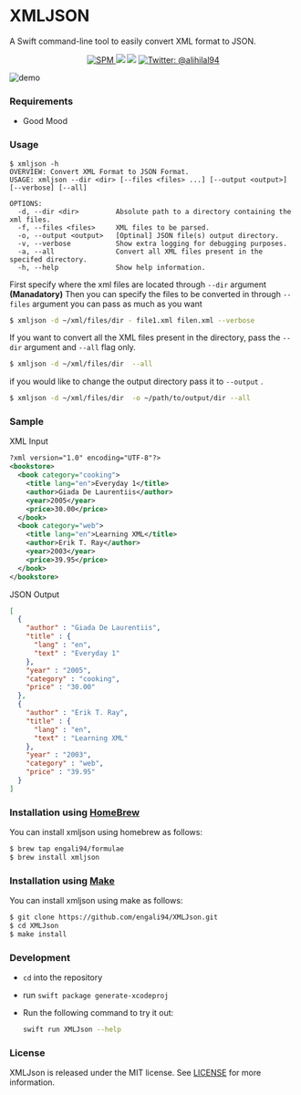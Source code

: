 
# XMLJSON
A Swift command-line tool to easily convert XML format to JSON.

<p align="center">
<a href="https://github.com/apple/swift-package-manager">
<img src="https://img.shields.io/badge/Swift%20Package%20Manager-compatible-brightgreen.svg" alt="SPM">
</a>
  <img src="https://img.shields.io/badge/language-swift5.2-f48041.svg?style=flat"/>
  <img src="https://img.shields.io/badge/License-MIT-yellow.svg?style=flat"/>
  <a href="https://twitter.com/alihilal94">
  	<img src="https://img.shields.io/badge/contact-@alihilal94-blue.svg?style=flat" alt="Twitter: @alihilal94" />
  </a>
</p>

![demo](https://github.com/engali94/XMLJson/blob/master/assets/xmljsonDemo.gif)

### Requirements
- Good Mood

### Usage

```
$ xmljson -h
OVERVIEW: Convert XML Format to JSON Format.
USAGE: xmljson --dir <dir> [--files <files> ...] [--output <output>] [--verbose] [--all]

OPTIONS:
  -d, --dir <dir>         Absolute path to a directory containing the xml files.
  -f, --files <files>     XML files to be parsed.
  -o, --output <output>   [Optinal] JSON file(s) output directory.
  -v, --verbose           Show extra logging for debugging purposes.
  -a, --all               Convert all XML files present in the specifed directory.
  -h, --help              Show help information.
```




First specify where the xml files are located through `--dir` argument **(Manadatory)**
Then you can specify the files to be converted in through `--files` argument you can pass as much as you want 

```bash
$ xmljson -d ~/xml/files/dir - file1.xml filen.xml --verbose
```

If you want to convert all the XML files present in the directory, pass the `--dir` argument and `--all` flag only.

```bash
$ xmljson -d ~/xml/files/dir  --all 
```

if you would like to change the output directory pass it to `--output` .

```bash
$ xmljson -d ~/xml/files/dir  -o ~/path/to/output/dir --all 
```

### Sample
XML Input
```xml
?xml version="1.0" encoding="UTF-8"?>
<bookstore>
  <book category="cooking">
    <title lang="en">Everyday 1</title>
    <author>Giada De Laurentiis</author>
    <year>2005</year>
    <price>30.00</price>
  </book>
  <book category="web">
    <title lang="en">Learning XML</title>
    <author>Erik T. Ray</author>
    <year>2003</year>
    <price>39.95</price>
  </book>
</bookstore>
```

JSON Output
```json
[
  {
    "author" : "Giada De Laurentiis",
    "title" : {
      "lang" : "en",
      "text" : "Everyday 1"
    },
    "year" : "2005",
    "category" : "cooking",
    "price" : "30.00"
  },
  {
    "author" : "Erik T. Ray",
    "title" : {
      "lang" : "en",
      "text" : "Learning XML"
    },
    "year" : "2003",
    "category" : "web",
    "price" : "39.95"
  }
]
```
### Installation using [HomeBrew](https://brew.sh)
You can install xmljson using homebrew as follows:

```bash
$ brew tap engali94/formulae
$ brew install xmljson
```
### Installation using [Make](https://en.wikipedia.org/wiki/Make_%28software%29)
You can install xmljson using make as follows:

```bash
$ git clone https://github.com/engali94/XMLJson.git
$ cd XMLJson
$ make install
```

### Development
- `cd` into the repository
- run `swift package generate-xcodeproj` 
- Run the following command to try it out:

	```bash
	swift run XMLJson --help
	```

### License

XMLJson is released under the MIT license. See [LICENSE](https://github.com/engali94/XMLJson/blob/master/LICENSE) for more information.  
